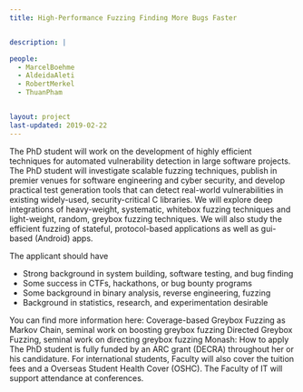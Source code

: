 ```yaml
---
title: High-Performance Fuzzing Finding More Bugs Faster


description: |

people:
  - MarcelBoehme
  - AldeidaAleti
  - RobertMerkel
  - ThuanPham


layout: project
last-updated: 2019-02-22
---
```


The PhD student will work on the development of highly efficient techniques for automated vulnerability detection in large software projects. The PhD student will investigate scalable fuzzing techniques, publish in premier venues for software engineering and cyber security, and develop practical test generation tools that can detect real-world vulnerabilities in existing widely-used, security-critical C libraries. We will explore deep integrations of heavy-weight, systematic, whitebox fuzzing techniques and light-weight, random, greybox fuzzing techniques. We will also study the efficient fuzzing of stateful, protocol-based applications as well as gui-based (Android) apps.

The applicant should have
* Strong background in system building, software testing, and bug finding
* Some success in CTFs, hackathons, or bug bounty programs
* Some background in binary analysis, reverse engineering, fuzzing
* Background in statistics, research, and experimentation desirable

You can find more information here:
Coverage-based Greybox Fuzzing as Markov Chain, seminal work on boosting greybox fuzzing
Directed Greybox Fuzzing, seminal work on directing greybox fuzzing
Monash: How to apply
The PhD student is fully funded by an ARC grant (DECRA) throughout her or his candidature. For international students, Faculty will also cover the tuition fees and a Overseas Student Health Cover (OSHC). The Faculty of IT will support attendance at conferences.

